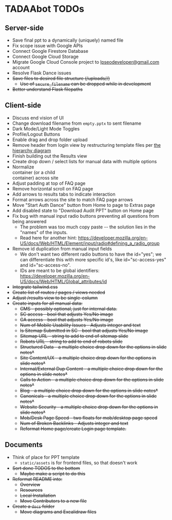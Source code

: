 # TADAAbot TODOs

## Server-side
* Save final ppt to a dynamically (uniquely) named file
* Fix scope issue with Google APIs
* Connect Google Firestore Database
* Connect Google Cloud Storage
* Migrate Google Cloud Console project to lpseodeveloper@gmail.com account
* Resolve Flask Dance issues
* ~~Save files to desired file structure (/uploads/<domain-name>/)~~
    * ~~Use of `secure_filename` can be dropped while in development~~
* ~~Better understand Flask filepaths~~

## Client-side
* Discuss end vision of UI
* Change download filename from `empty.pptx` to sent filename
* Dark Mode/Light Mode Toggles
* Profile/Logout Buttons
* Enable drag and drop folder upload
* Remove header from login view by restructuring template files per [the hierarchy diagram](/tadaa_template-hierarchy.png)
* Finish building out the Results view
* Create drop down / select lists for manual data with multiple options
* Normalize <main> container (or a child <div> container) across site
* Adjust padding at top of FAQ page
* Remove horizontal scroll on FAQ page
* Add arrows to results tabs to indicate interaction
* Format arrows across the site to match FAQ page arrows
* Move "Start Auth Dance" button from Home to page to Extras page
* Add disabled state to "Download Audit PPT" button on Home page
* Fix bug with manual input radio buttons preventing all questions from being answered
	* The problem was too much copy paste -- the solution lies in the "names" of the inputs.
	* Read here for another hint: https://developer.mozilla.org/en-US/docs/Web/HTML/Element/input/radio#defining_a_radio_group
* Remove id duplication from manual input fields
	* We don't want two different radio buttons to have the id="yes"; we can differentiate this with more specific id's, like id="sc-access-yes" and id="sc-access-no".
	* IDs are meant to be global identifiers: https://developer.mozilla.org/en-US/docs/Web/HTML/Global_attributes/id
* ~~Integrate tailwind.css~~
* ~~Create list of routes / pages / views needed~~
* ~~Adjust /results view to be single-column~~
* ~~Create inputs for all manual data:~~
	* ~~CMS - possibly optional, just for internal data.~~
	* ~~SC access - bool that adjusts Yes/No image~~
	* ~~GA access - bool that adjusts Yes/No image~~
	* ~~Num of Mobile Usability Issues - Adjusts integer and text~~
	* ~~Is Sitemap Submitted in SC - bool that adjusts Yes/No image~~
	* ~~Sitemap URL - string to add to end of sitemap slide~~
	* ~~Robots URL - string to add to end of robots slide~~
	* ~~Structured Data - a multiple choice drop down for the options in slide notes*~~
	* ~~Site Content/UX - a multiple choice drop down for the options in slide notes*~~
	* ~~Internal/External Dup Content - a multiple choice drop down for the options in slide notes*~~
	* ~~Calls to Action - a multiple choice drop down for the options in slide notes*~~
	* ~~Blog - a multiple choice drop down for the options in slide notes*~~
	* ~~Canonicals - a multiple choice drop down for the options in slide notes*~~
	* ~~Website Security - a multiple choice drop down for the options in slide notes*~~
	* ~~Mob/Desk Page Speed - two floats for mob/desktop page speed~~
	* ~~Num of Broken Backlinks - Adjusts integer and text~~
	* ~~Reformat Home page/create Login page template.~~

## Documents
* Think of place for PPT template
	- `static/assets` is for frontend files, so that doesn't work
* ~~Sort done TODOS to the bottom~~
	- ~~Maybe make a script to do this~~
* ~~Reformat README into:~~
	- ~~Overview~~
	- ~~Resources~~
	- ~~Local Installation~~
	- ~~Move Contributors to a new file~~
* ~~Create a `docs` folder~~
	- ~~Move diagrams and Excalidraw files~~